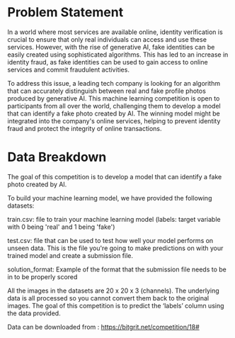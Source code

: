 # Problem Statement

In a world where most services are available online, identity verification is crucial to ensure that only real individuals can access and use these services. However, with the rise of generative AI, fake identities can be easily created using sophisticated algorithms. This has led to an increase in identity fraud, as fake identities can be used to gain access to online services and commit fraudulent activities.

To address this issue, a leading tech company is looking for an algorithm that can accurately distinguish between real and fake profile photos produced by generative AI. This machine learning competition is open to participants from all over the world, challenging them to develop a model that can identify a fake photo created by AI. The winning model might be integrated into the company's online services, helping to prevent identity fraud and protect the integrity of online transactions.

# Data Breakdown

The goal of this competition is to develop a model that can identify a fake photo created by AI.

To build your machine learning model, we have provided the following datasets:

train.csv: file to train your machine learning model (labels: target variable with 0 being 'real' and 1 being 'fake')
 
test.csv: file that can be used to test how well your model performs on unseen data. This is the file you're going to make predictions on with your trained model and create a submission file.
 
solution_format: Example of the format that the submission file needs to be in to be properly scored

All the images in the datasets are 20 x 20 x 3 (channels). The underlying data is all processed so you cannot convert them back to the original images. The goal of this competition is to predict the ‘labels’ column using the data provided.

Data can be downloaded from : https://bitgrit.net/competition/18#
